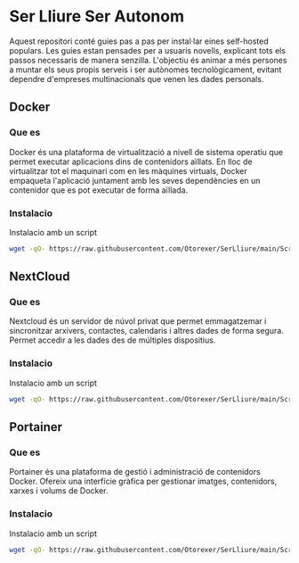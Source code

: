 
# Ser Lliure Ser Autonom
Aquest repositori conté guies pas a pas per instal·lar eines self-hosted populars. Les guies estan pensades per a usuaris novells, explicant tots els passos necessaris de manera senzilla. L'objectiu és animar a més persones a muntar els seus propis serveis i ser autònomes tecnològicament, evitant dependre d'empreses multinacionals que venen les dades personals.

## Docker
### Que es
Docker és una plataforma de virtualització a nivell de sistema operatiu que permet executar aplicacions dins de contenidors aïllats. En lloc de virtualitzar tot el maquinari com en les màquines virtuals, Docker empaqueta l'aplicació juntament amb les seves dependències en un contenidor que es pot executar de forma aïllada.

### Instalacio
Instalacio amb un script

```bash
wget -qO- https://raw.githubusercontent.com/Otorexer/SerLliure/main/Scripts/Docker.sh | bash
```

## NextCloud
### Que es
Nextcloud és un servidor de núvol privat que permet emmagatzemar i sincronitzar arxivers, contactes, calendaris i altres dades de forma segura. Permet accedir a les dades des de múltiples dispositius.

### Instalacio
Instalacio amb un script

```bash
wget -qO- https://raw.githubusercontent.com/Otorexer/SerLliure/main/Scripts/NextCloud.sh | bash
```

## Portainer
### Que es
Portainer és una plataforma de gestió i administració de contenidors Docker. Ofereix una interfície gràfica per gestionar imatges, contenidors, xarxes i volums de Docker.

### Instalacio
Instalacio amb un script

```bash
wget -qO- https://raw.githubusercontent.com/Otorexer/SerLliure/main/Scripts/Portainer-CE.sh | bash
```
